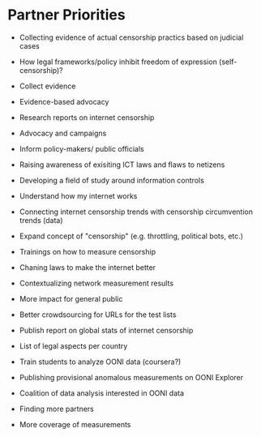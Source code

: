 # Partner Priorities

* Collecting evidence of actual censorship practics based on judicial cases

* How legal frameworks/policy inhibit freedom of expression (self-censorship)?

* Collect evidence

* Evidence-based advocacy

* Research reports on internet censorship

* Advocacy and campaigns

* Inform policy-makers/ public officials

* Raising awareness of exisiting ICT laws and flaws to netizens

* Developing a field of study around information controls

* Understand how my internet works

* Connecting internet censorship trends with censorship circumvention trends (data)

* Expand concept of "censorship" (e.g. throttling, political bots, etc.)

* Trainings on how to measure censorship

* Chaning laws to make the internet better

* Contextualizing network measurement results

* More impact for general public

* Better crowdsourcing for URLs for the test lists

* Publish report on global stats of internet censorship

* List of legal aspects per country

* Train students to analyze OONI data (coursera?)

* Publishing provisional anomalous measurements on OONI Explorer

* Coalition of data analysis interested in OONI data

* Finding more partners

* More coverage of measurements